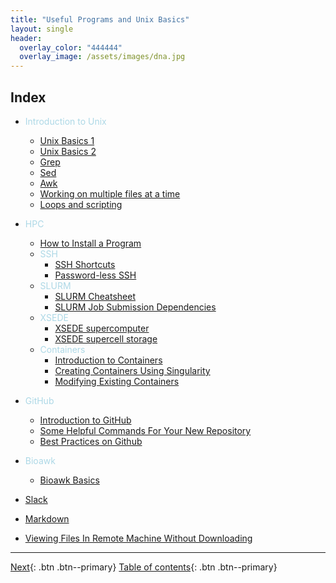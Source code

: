 ```yaml
---
title: "Useful Programs and Unix Basics"
layout: single
header:
  overlay_color: "444444"
  overlay_image: /assets/images/dna.jpg
---
```







## Index

* <span style="color:lightblue">Introduction to Unix</span>
  * [Unix Basics 1](unix-basics-1.md)
  * [Unix Basics 2](unix-basics-2.md)
  * [Grep](unix-basics-3.md)
  * [Sed](unix-basics-4.md)
  * [Awk](unix-basics-5.md)
  * [Working on multiple files at a time](unix-basics-7.md)  
  * [Loops and scripting](unix-basics-8.md)

* <span style="color:lightblue">HPC</span>
  * [How to Install a Program](/HPC/guide-for-installing-various-types-of-programs-in-linux.md)
  * <span style="color:lightblue">SSH</span>
    * [SSH Shortcuts](/HPC/ssh-shortcuts.md)
    * [Password-less SSH](/HPC/password-less-ssh-login.md)
  * <span style="color:lightblue">SLURM</span>
    * [SLURM Cheatsheet](/HPC/SLURM/slurm-cheatsheat.md)
    * [SLURM Job Submission Dependencies](/HPC/SLURM/creating-slurm-job-submission-scripts-for-condo.md)
  * <span style="color:lightblue">XSEDE</span>
    * [XSEDE supercomputer](/HPC/xsede/xsede.md)
    * [XSEDE supercell storage](/HPC/xsede/using-psc-supercell-storage-for-bridges-and-greenfield.md)
  * <span style="color:lightblue">Containers</span>
    * [Introduction to Containers](/HPC/Containers/Intro_Singularity.md)
    * [Creating Containers Using Singularity](/HPC/Containers/creatingContainers.md)
    * [Modifying Existing Containers](/HPC/Containers/modifyingExistingContainers.md)

* <span style="color:lightblue">GitHub</span>
  * [Introduction to GitHub](/github/introgithub.md)
  * [Some Helpful Commands For Your New Repository](/github/github2.md)
  * [Best Practices on Github](/github/githubBasics.md)
* <span style="color:lightblue">Bioawk</span>
  * [Bioawk Basics](bioawk-basics.md)
* [Slack](slack.md)
* [Markdown](Markdown.md)
* [Viewing Files In Remote Machine Without Downloading](/HPC/viewing-files-in-remote-machine-without-downloading-locally.md)

---

[Next](/fileTransfer/downloading-files-via-wget.md){: .btn  .btn--primary}
[Table of contents](../index-bk.md){: .btn  .btn--primary}
